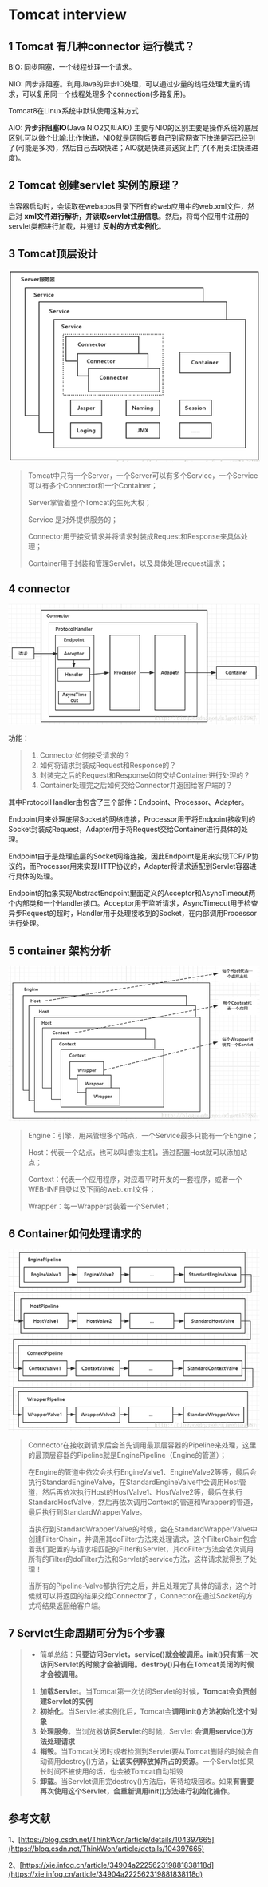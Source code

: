 # Tomcat interview

## 1 Tomcat 有几种connector 运行模式？

BIO: 同步阻塞，一个线程处理一个请求。

NIO: 同步非阻塞。利用Java的异步IO处理，可以通过少量的线程处理大量的请求，可以复用同一个线程处理多个connection\(多路复用\)。

Tomcat8在Linux系统中默认使用这种方式

AIO: **异步非阻塞IO**\(Java NIO2又叫AIO\) 主要与NIO的区别主要是操作系统的底层区别.可以做个比喻:比作快递，NIO就是网购后要自己到官网查下快递是否已经到了\(可能是多次\)，然后自己去取快递；AIO就是快递员送货上门了\(不用关注快递进度\)。

## 2  Tomcat 创建servlet 实例的原理？

当容器启动时，会读取在webapps目录下所有的web应用中的web.xml文件，然后对 **xml文件进行解析，并读取servlet注册信息**。然后，将每个应用中注册的servlet类都进行加载，并通过 **反射的方式实例化**。

## 3 Tomcat顶层设计

![](../.gitbook/assets/image%20%28130%29.png)

> Tomcat中只有一个Server，一个Server可以有多个Service，一个Service可以有多个Connector和一个Container；
>
> Server掌管着整个Tomcat的生死大权；
>
> Service 是对外提供服务的；
>
> Connector用于接受请求并将请求封装成Request和Response来具体处理；
>
> Container用于封装和管理Servlet，以及具体处理request请求；

## 4 connector 

![](../.gitbook/assets/image%20%28129%29.png)

功能：

> 1. Connector如何接受请求的？
> 2. 如何将请求封装成Request和Response的？
> 3. 封装完之后的Request和Response如何交给Container进行处理的？
> 4. Container处理完之后如何交给Connector并返回给客户端的？

其中ProtocolHandler由包含了三个部件：Endpoint、Processor、Adapter。

Endpoint用来处理底层Socket的网络连接，Processor用于将Endpoint接收到的Socket封装成Request，Adapter用于将Request交给Container进行具体的处理。

Endpoint由于是处理底层的Socket网络连接，因此Endpoint是用来实现TCP/IP协议的，而Processor用来实现HTTP协议的，Adapter将请求适配到Servlet容器进行具体的处理。

Endpoint的抽象实现AbstractEndpoint里面定义的Acceptor和AsyncTimeout两个内部类和一个Handler接口。Acceptor用于监听请求，AsyncTimeout用于检查异步Request的超时，Handler用于处理接收到的Socket，在内部调用Processor进行处理。



## 5 container 架构分析

![](../.gitbook/assets/image%20%28131%29.png)

> Engine：引擎，用来管理多个站点，一个Service最多只能有一个Engine；
>
> Host：代表一个站点，也可以叫虚拟主机，通过配置Host就可以添加站点；
>
> Context：代表一个应用程序，对应着平时开发的一套程序，或者一个WEB-INF目录以及下面的web.xml文件；
>
> Wrapper：每一Wrapper封装着一个Servlet；

## 6 Container如何处理请求的

![](../.gitbook/assets/image%20%28128%29.png)

> Connector在接收到请求后会首先调用最顶层容器的Pipeline来处理，这里的最顶层容器的Pipeline就是EnginePipeline（Engine的管道）；
>
> 在Engine的管道中依次会执行EngineValve1、EngineValve2等等，最后会执行StandardEngineValve，在StandardEngineValve中会调用Host管道，然后再依次执行Host的HostValve1、HostValve2等，最后在执行StandardHostValve，然后再依次调用Context的管道和Wrapper的管道，最后执行到StandardWrapperValve。
>
> 当执行到StandardWrapperValve的时候，会在StandardWrapperValve中创建FilterChain，并调用其doFilter方法来处理请求，这个FilterChain包含着我们配置的与请求相匹配的Filter和Servlet，其doFilter方法会依次调用所有的Filter的doFilter方法和Servlet的service方法，这样请求就得到了处理！
>
> 当所有的Pipeline-Valve都执行完之后，并且处理完了具体的请求，这个时候就可以将返回的结果交给Connector了，Connector在通过Socket的方式将结果返回给客户端。

## 7 Servlet生命周期可分为5个步骤

> * 简单总结：**只要访问Servlet，service\(\)就会被调用。init\(\)只有第一次访问Servlet的时候才会被调用。destroy\(\)只有在Tomcat关闭的时候才会被调用。**
>
> 1. **加载Servlet**。当Tomcat第一次访问Servlet的时候，**Tomcat会负责创建Servlet的实例**
> 2. **初始化**。当Servlet被实例化后，Tomcat会**调用init\(\)方法初始化这个对象**
> 3. **处理服务**。当浏览器**访问Servlet**的时候，Servlet **会调用service\(\)方法处理请求**
> 4. **销毁**。当Tomcat关闭时或者检测到Servlet要从Tomcat删除的时候会自动调用destroy\(\)方法，**让该实例释放掉所占的资源**。一个Servlet如果长时间不被使用的话，也会被Tomcat自动销毁
> 5. **卸载**。当Servlet调用完destroy\(\)方法后，等待垃圾回收。如果**有需要再次使用这个Servlet，会重新调用init\(\)方法进行初始化操作**。

## 参考文献

1、[https://blog.csdn.net/ThinkWon/article/details/104397665](https://blog.csdn.net/ThinkWon/article/details/104397665)

2、[https://xie.infoq.cn/article/34904a222562319881838118d](https://xie.infoq.cn/article/34904a222562319881838118d)

